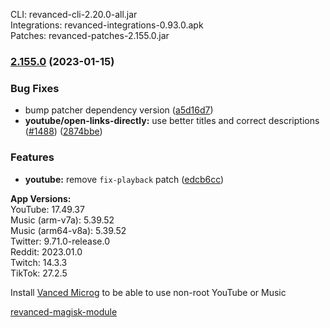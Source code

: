 CLI: revanced-cli-2.20.0-all.jar  
Integrations: revanced-integrations-0.93.0.apk  
Patches: revanced-patches-2.155.0.jar  

### [2.155.0](https://github.com/revanced/revanced-patches/compare/v2.154.0...v2.155.0) (2023-01-15)
### Bug Fixes
* bump patcher dependency version ([a5d16d7](https://github.com/revanced/revanced-patches/commit/a5d16d7a22168b519180684e0efa3b0450915d7b))
* **youtube/open-links-directly:** use better titles and correct descriptions ([#1488](https://github.com/revanced/revanced-patches/issues/1488)) ([2874bbe](https://github.com/revanced/revanced-patches/commit/2874bbef154d28e56b5928048a255409a956a012))
### Features
* **youtube:** remove `fix-playback` patch ([edcb6cc](https://github.com/revanced/revanced-patches/commit/edcb6cc94961aaebe2df884db3049b2afa79f38f))

  
**App Versions:**  
YouTube: 17.49.37  
Music (arm-v7a): 5.39.52  
Music (arm64-v8a): 5.39.52  
Twitter: 9.71.0-release.0  
Reddit: 2023.01.0  
Twitch: 14.3.3  
TikTok: 27.2.5  

Install [Vanced Microg](https://github.com/TeamVanced/VancedMicroG/releases) to be able to use non-root YouTube or Music  

[revanced-magisk-module](https://github.com/j-hc/revanced-magisk-module)  

